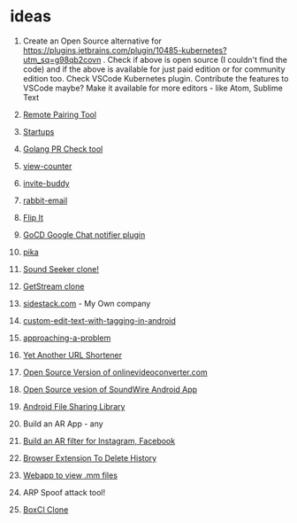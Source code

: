 # ideas

1. Create an Open Source alternative for 
https://plugins.jetbrains.com/plugin/10485-kubernetes?utm_sq=g98qb2covn .
Check if above is open source (I couldn't find the code) and if the
above is available for just paid edition or for community edition too.
Check VSCode Kubernetes plugin. Contribute the features to VSCode
maybe? Make it available for more editors - like Atom, Sublime Text

2. [Remote Pairing Tool](ideas/remote-pairing-tool/remote-pairing-tool.md)

3. [Startups](ideas/startups/startups.md)

4. [Golang PR Check tool](ideas/golang-pr-check/golang-pr-check.md)

5. [view-counter](https://github.com/karuppiah7890/view-counter)

6. [invite-buddy](ideas/invite-buddy/readme.md)

7. [rabbit-email](ideas/rabbit-email/readme.md)

8. [Flip It](ideas/flip-it/readme.md)

9. [GoCD Google Chat notifier plugin](ideas/gocd-google-chat-notifier-plugin/readme.md)

10. [pika](ideas/pika/readme.md)

11. [Sound Seeker clone!](ideas/sound-seeker-clone/readme.md)

12. [GetStream clone](ideas/getstream-clone/readme.md)

13. [sidestack.com](ideas/sidestack/readme.md) - My Own company

14. [custom-edit-text-with-tagging-in-android](ideas/custom-edit-text-with-tagging-in-android/readme.md)

15. [approaching-a-problem](ideas/approaching-a-tech-problem/readme.md)

16. [Yet Another URL Shortener](ideas/yet-another-url-shortener/readme.md)

17. [Open Source Version of onlinevideoconverter.com](https://github.com/open-source-ideas/open-source-ideas/issues/37)

18. [Open Source vesion of SoundWire Android App](https://github.com/open-source-ideas/open-source-ideas/issues/27)

19. [Android File Sharing Library](https://github.com/open-source-ideas/open-source-ideas/issues/25)

20. Build an AR App - any

21. [Build an AR filter for Instagram, Facebook](ideas/build-an-ar-filter-for-instagram-facebook/readme.md)

22. [Browser Extension To Delete History](ideas/browser-extension-to-delete-history/readme.md)

23. [Webapp to view .mm files](ideas/webapp-to-mm-files/readme.md)

24. ARP Spoof attack tool!

25. [BoxCI Clone](ideas/boxci-clone/readme.md)